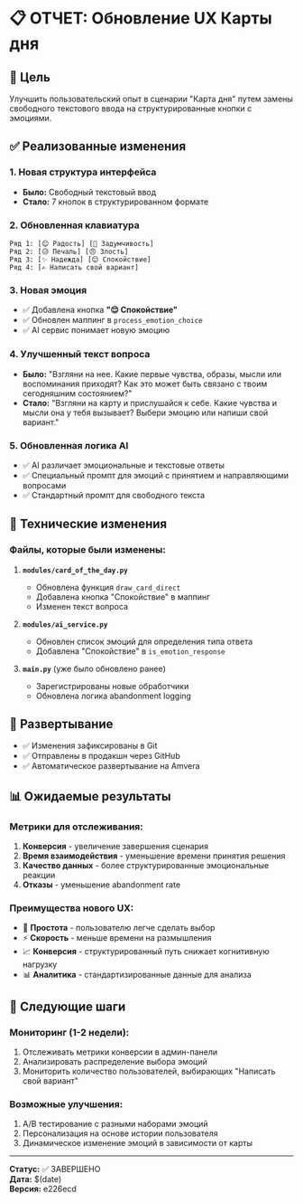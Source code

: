 # 📋 ОТЧЕТ: Обновление UX Карты дня

## 🎯 Цель
Улучшить пользовательский опыт в сценарии "Карта дня" путем замены свободного текстового ввода на структурированные кнопки с эмоциями.

## ✅ Реализованные изменения

### 1. **Новая структура интерфейса**
- **Было:** Свободный текстовый ввод
- **Стало:** 7 кнопок в структурированном формате

### 2. **Обновленная клавиатура**
```
Ряд 1: [😊 Радость] [🤔 Задумчивость]
Ряд 2: [😥 Печаль] [😠 Злость]  
Ряд 3: [✨ Надежда] [😌 Спокойствие]
Ряд 4: [✍️ Написать свой вариант]
```

### 3. **Новая эмоция**
- ✅ Добавлена кнопка **"😌 Спокойствие"**
- ✅ Обновлен маппинг в `process_emotion_choice`
- ✅ AI сервис понимает новую эмоцию

### 4. **Улучшенный текст вопроса**
- **Было:** "Взгляни на нее. Какие первые чувства, образы, мысли или воспоминания приходят? Как это может быть связано с твоим сегодняшним состоянием?"
- **Стало:** "Взгляни на карту и прислушайся к себе. Какие чувства и мысли она у тебя вызывает? Выбери эмоцию или напиши свой вариант."

### 5. **Обновленная логика AI**
- ✅ AI различает эмоциональные и текстовые ответы
- ✅ Специальный промпт для эмоций с принятием и направляющими вопросами
- ✅ Стандартный промпт для свободного текста

## 🔧 Технические изменения

### Файлы, которые были изменены:
1. **`modules/card_of_the_day.py`**
   - Обновлена функция `draw_card_direct`
   - Добавлена кнопка "Спокойствие" в маппинг
   - Изменен текст вопроса

2. **`modules/ai_service.py`**
   - Обновлен список эмоций для определения типа ответа
   - Добавлена "Спокойствие" в `is_emotion_response`

3. **`main.py`** (уже было обновлено ранее)
   - Зарегистрированы новые обработчики
   - Обновлена логика abandonment logging

## 🚀 Развертывание
- ✅ Изменения зафиксированы в Git
- ✅ Отправлены в продакшн через GitHub
- ✅ Автоматическое развертывание на Amvera

## 📊 Ожидаемые результаты

### Метрики для отслеживания:
1. **Конверсия** - увеличение завершения сценария
2. **Время взаимодействия** - уменьшение времени принятия решения
3. **Качество данных** - более структурированные эмоциональные реакции
4. **Отказы** - уменьшение abandonment rate

### Преимущества нового UX:
- 🎯 **Простота** - пользователю легче сделать выбор
- ⚡ **Скорость** - меньше времени на размышления
- 📈 **Конверсия** - структурированный путь снижает когнитивную нагрузку
- 📊 **Аналитика** - стандартизированные данные для анализа

## 🔄 Следующие шаги

### Мониторинг (1-2 недели):
1. Отслеживать метрики конверсии в админ-панели
2. Анализировать распределение выбора эмоций
3. Мониторить количество пользователей, выбирающих "Написать свой вариант"

### Возможные улучшения:
1. A/B тестирование с разными наборами эмоций
2. Персонализация на основе истории пользователя
3. Динамическое изменение эмоций в зависимости от карты

---

**Статус:** ✅ ЗАВЕРШЕНО  
**Дата:** $(date)  
**Версия:** e226ecd 